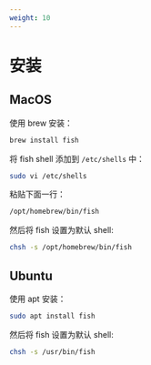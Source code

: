 ```yaml
---
weight: 10
---
```

# 安装

## MacOS

使用 brew 安装：

```bash
brew install fish
```

将 fish shell 添加到 `/etc/shells` 中：

```bash
sudo vi /etc/shells
```

粘贴下面一行：

```txt
/opt/homebrew/bin/fish
```

然后将 fish 设置为默认 shell:

```bash
chsh -s /opt/homebrew/bin/fish
```

## Ubuntu

使用 apt 安装：

```bash
sudo apt install fish
```

然后将 fish 设置为默认 shell:

```bash
chsh -s /usr/bin/fish
```

